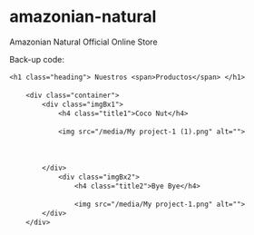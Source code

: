 # amazonian-natural
Amazonian Natural Official Online Store

Back-up code:

<!-- product-->
    <h1 class="heading"> Nuestros <span>Productos</span> </h1>

        <div class="container">
            <div class="imgBx1">
                <h4 class="title1">Coco Nut</h4>

                <img src="/media/My project-1 (1).png" alt="">
                
                

            </div>
                <div class="imgBx2">
                    <h4 class="title2">Bye Bye</h4>

                    <img src="/media/My project-1.png" alt="">
            </div>
        </div>


        
        
